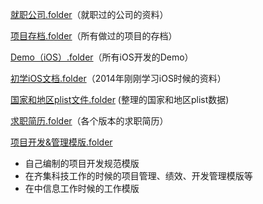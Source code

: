 

[就职公司.folder](https://www.icloud.com/iclouddrive/045klyFk0r8Fz4XeJH5la3P1w)（就职过的公司的资料）

[项目存档.folder](https://www.icloud.com/iclouddrive/097rwgWQRObkDxNMfPvHYYGyQ)（所有做过的项目的存档）

[Demo（iOS）.folder](https://www.icloud.com/iclouddrive/080mIrBOEhL69c0pVx5EOSuwA#Demo)（所有iOS开发的Demo）

[初学iOS文档.folder](https://www.icloud.com/iclouddrive/0d7FBVP5YlIcTx4dKtCWmGiAw)（2014年刚刚学习iOS时候的资料）

[国家和地区plist文件.folder](https://www.icloud.com/iclouddrive/009B6MTIqcHR-1W9Y1OG_Riqg) (整理的国家和地区plist数据)

[求职简历.folder](https://www.icloud.com/iclouddrive/0bedYDHN0teDodvyUSucHahIw)（各个版本的求职简历）

[项目开发&管理模版.folder](https://www.icloud.com/iclouddrive/04bXiwUrhKw3PcNY_R8z8SZMA)

- 自己编制的项目开发规范模版
- 在齐集科技工作的时候的项目管理、绩效、开发管理模版等
- 在中信息工作时候的工作模版